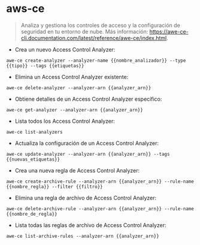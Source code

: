 # aws-ce

> Analiza y gestiona los controles de acceso y la configuración de seguridad en tu entorno de nube.
> Más información: <https://awe-ce-cli.documentation.com/latest/reference/awe-ce/index.html>.

- Crea un nuevo Access Control Analyzer:

`awe-ce create-analyzer --analyzer-name {{nombre_analizador}} --type {{tipo}} --tags {{etiquetas}}`

- Elimina un Access Control Analyzer existente:

`awe-ce delete-analyzer --analyzer-arn {{analyzer_arn}}`

- Obtiene detalles de un Access Control Analyzer específico:

`awe-ce get-analyzer --analyzer-arn {{analyzer_arn}}`

- Lista todos los Access Control Analyzer:

`awe-ce list-analyzers`

- Actualiza la configuración de un Access Control Analyzer:

`awe-ce update-analyzer --analyzer-arn {{analyzer_arn}} --tags {{nuevas_etiquetas}}`

- Crea una nueva regla de Access Control Analyzer:

`awe-ce create-archive-rule --analyzer-arn {{analyzer_arn}} --rule-name {{nombre_regla}} --filter {{filtro}}`

- Elimina una regla de archivo de Access Control Analyzer:

`awe-ce delete-archive-rule --analyzer-arn {{analyzer_arn}} --rule-name {{nombre_de_regla}}`

- Lista todas las reglas de archivo de Access Control Analyzer:

`awe-ce list-archive-rules --analyzer-arn {{analyzer_arn}}`
